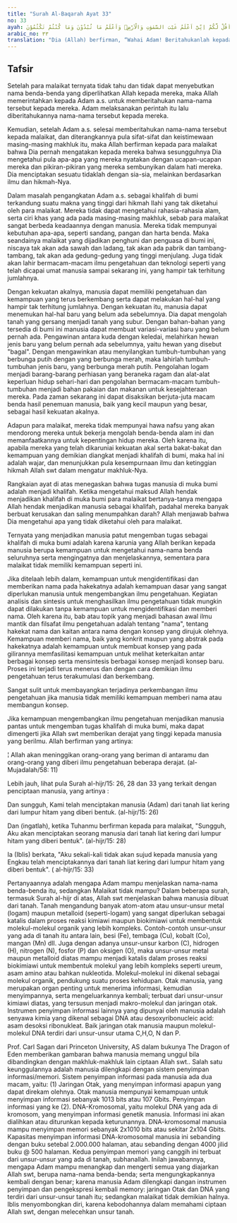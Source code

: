 ```yaml
---
title: "Surah Al-Baqarah Ayat 33"
no: 33
ayah: قَالَ يٰٓاٰدَمُ اَنْۢبِئْهُمْ بِاَسْمَاۤىِٕهِمْ ۚ فَلَمَّآ اَنْۢبَاَهُمْ بِاَسْمَاۤىِٕهِمْۙ قَالَ اَلَمْ اَقُلْ لَّكُمْ اِنِّيْٓ اَعْلَمُ غَيْبَ السَّمٰوٰتِ وَالْاَرْضِۙ وَاَعْلَمُ مَا تُبْدُوْنَ وَمَا كُنْتُمْ تَكْتُمُوْنَ 
arabic_no: ٣٣
translation: "Dia (Allah) berfirman, “Wahai Adam! Beritahukanlah kepada mereka nama-nama itu!” Setelah dia (Adam) menyebutkan nama-namanya, Dia berfirman, “Bukankah telah Aku katakan kepadamu, bahwa Aku mengetahui rahasia langit dan bumi, dan Aku mengetahui apa yang kamu nyatakan dan apa yang kamu sembunyikan?”"
---
```


## Tafsir

Setelah para malaikat ternyata tidak tahu dan tidak dapat menyebutkan nama benda-benda yang diperlihatkan Allah kepada mereka, maka Allah memerintahkan kepada Adam a.s. untuk memberitahukan nama-nama tersebut kepada mereka. Adam melaksanakan perintah itu lalu diberitahukannya nama-nama tersebut kepada mereka.

Kemudian, setelah Adam a.s. selesai memberitahukan nama-nama tersebut kepada malaikat, dan diterangkannya pula sifat-sifat dan keistimewaan masing-masing makhluk itu, maka Allah berfirman kepada para malaikat bahwa Dia pernah mengatakan kepada mereka bahwa sesungguhnya Dia mengetahui pula apa-apa yang mereka nyatakan dengan ucapan-ucapan mereka dan pikiran-pikiran yang mereka sembunyikan dalam hati mereka. Dia menciptakan sesuatu tidaklah dengan sia-sia, melainkan berdasarkan ilmu dan hikmah-Nya.

Dalam masalah pengangkatan Adam a.s. sebagai khalifah di bumi terkandung suatu makna yang tinggi dari hikmah Ilahi yang tak diketahui oleh para malaikat. Mereka tidak dapat mengetahui rahasia-rahasia alam, serta ciri khas yang ada pada masing-masing makhluk, sebab para malaikat sangat berbeda keadaannya dengan manusia. Mereka tidak mempunyai kebutuhan apa-apa, seperti sandang, pangan dan harta benda. Maka seandainya malaikat yang dijadikan penghuni dan penguasa di bumi ini, niscaya tak akan ada sawah dan ladang, tak akan ada pabrik dan tambang-tambang, tak akan ada gedung-gedung yang tinggi menjulang. Juga tidak akan lahir bermacam-macam ilmu pengetahuan dan teknologi seperti yang telah dicapai umat manusia sampai sekarang ini, yang hampir tak terhitung jumlahnya.

Dengan kekuatan akalnya, manusia dapat memiliki pengetahuan dan kemampuan yang terus berkembang serta dapat melakukan hal-hal yang hampir tak terhitung jumlahnya. Dengan kekuatan itu, manusia dapat menemukan hal-hal baru yang belum ada sebelumnya. Dia dapat mengolah tanah yang gersang menjadi tanah yang subur. Dengan bahan-bahan yang tersedia di bumi ini manusia dapat membuat variasi-variasi baru yang belum pernah ada. Pengawinan antara kuda dengan keledai, melahirkan hewan jenis baru yang belum pernah ada sebelumnya, yaitu hewan yang disebut "bagal". Dengan mengawinkan atau menyilangkan tumbuh-tumbuhan yang berbunga putih dengan yang berbunga merah, maka lahirlah tumbuh-tumbuhan jenis baru, yang berbunga merah putih. Pengolahan logam menjadi barang-barang perhiasan yang beraneka ragam dan alat-alat keperluan hidup sehari-hari dan pengolahan bermacam-macam tumbuh-tumbuhan menjadi bahan pakaian dan makanan untuk kesejahteraan mereka. Pada zaman sekarang ini dapat disaksikan berjuta-juta macam benda hasil penemuan manusia, baik yang kecil maupun yang besar, sebagai hasil kekuatan akalnya.

Adapun para malaikat, mereka tidak mempunyai hawa nafsu yang akan mendorong mereka untuk bekerja mengolah benda-benda alam ini dan memanfaatkannya untuk kepentingan hidup mereka. Oleh karena itu, apabila mereka yang telah dikaruniai kekuatan akal serta bakat-bakat dan kemampuan yang demikian diangkat menjadi khalifah di bumi, maka hal ini adalah wajar, dan menunjukkan pula kesempurnaan ilmu dan ketinggian hikmah Allah swt dalam mengatur makhluk-Nya.

Rangkaian ayat di atas menegaskan bahwa tugas manusia di muka bumi adalah menjadi khalifah. Ketika mengetahui maksud Allah hendak menjadikan khalifah di muka bumi para malaikat bertanya-tanya mengapa Allah hendak menjadikan manusia sebagai khalifah, padahal mereka banyak berbuat kerusakan dan saling menumpahkan darah? Allah menjawab bahwa Dia mengetahui apa yang tidak diketahui oleh para malaikat.

Ternyata yang menjadikan manusia patut mengemban tugas sebagai khalifah di muka bumi adalah karena karunia yang Allah berikan kepada manusia berupa kemampuan untuk mengetahui nama-nama benda seluruhnya serta mengingatnya dan menjelaskannya, sementara para malaikat tidak memiliki kemampuan seperti ini.

Jika ditelaah lebih dalam, kemampuan untuk mengidentifikasi dan memberikan nama pada hakekatnya adalah kemampuan dasar yang sangat diperlukan manusia untuk mengembangkan ilmu pengetahuan. Kegiatan analisis dan sintesis untuk menghasilkan ilmu pengetahuan tidak mungkin dapat dilakukan tanpa kemampuan untuk mengidentifikasi dan memberi nama. Oleh karena itu, bab atau topik yang menjadi bahasan awal ilmu mantik dan filsafat ilmu pengetahuan adalah tentang "nama", tentang hakekat nama dan kaitan antara nama dengan konsep yang dirujuk olehnya. Kemampuan memberi nama, baik yang konkrit maupun yang abstrak pada hakekatnya adalah kemampuan untuk membuat konsep yang pada gilirannya memfasilitasi kemampuan untuk melihat keterkaitan antar berbagai konsep serta mensintesis berbagai konsep menjadi konsep baru. Proses ini terjadi terus menerus dan dengan cara demikian ilmu pengetahuan terus terakumulasi dan berkembang. 

Sangat sulit untuk membayangkan terjadinya perkembangan ilmu pengetahuan jika manusia tidak memiliki kemampuan memberi nama atau membangun konsep.

Jika kemampuan mengembangkan ilmu pengetahuan menjadikan manusia pantas untuk mengemban tugas khalifah di muka bumi, maka dapat dimengerti jika Allah swt memberikan derajat yang tinggi kepada manusia yang berilmu. Allah berfirman yang artinya: 

¦ Allah akan meninggikan orang-orang yang beriman di antaramu dan orang-orang yang diberi ilmu pengetahuan beberapa derajat. (al-Mujadalah/58: 11)

Lebih jauh, lihat pula Surah al-hijr/15: 26, 28 dan 33 yang terkait dengan penciptaan manusia, yang artinya : 

Dan sungguh, Kami telah menciptakan manusia (Adam) dari tanah liat kering dari lumpur hitam yang diberi bentuk. (al-hijr/15: 26)

Dan (ingatlah), ketika Tuhanmu berfirman kepada para malaikat, "Sungguh, Aku akan menciptakan seorang manusia dari tanah liat kering dari lumpur hitam yang diberi bentuk". (al-hijr/15: 28)

Ia (Iblis) berkata, "Aku sekali-kali tidak akan sujud kepada manusia yang Engkau telah menciptakannya dari tanah liat kering dari lumpur hitam yang diberi bentuk". ( al-hijr/15: 33)

Pertanyaannya adalah mengapa Adam mampu menjelaskan nama-nama benda-benda itu, sedangkan Malaikat tidak mampu? Dalam beberapa surah, termasuk Surah al-hijr di atas, Allah swt menjelaskan bahwa manusia dibuat dari tanah. Tanah mengandung banyak atom-atom atau unsur-unsur metal (logam) maupun metalloid (seperti-logam) yang sangat diperlukan sebagai katalis dalam proses reaksi kimiawi maupun biokimiawi untuk membentuk molekul-molekul organik yang lebih kompleks. Contoh-contoh unsur-unsur yang ada di tanah itu antara lain, besi (Fe), tembaga (Cu), kobalt (Co), mangan (Mn) dll. Juga dengan adanya unsur-unsur karbon (C), hidrogen (H), nitrogen (N), fosfor (P) dan oksigen (O), maka unsur-unsur metal maupun metalloid diatas mampu menjadi katalis dalam proses reaksi biokimiawi untuk membentuk molekul yang lebih kompleks seperti ureum, asam amino atau bahkan nukleotida. Molekul-molekul ini dikenal sebagai molekul organik, pendukung suatu proses kehidupan. Otak manusia, yang merupakan organ penting untuk menerima informasi, kemudian menyimpannya, serta mengeluarkannya kembali; terbuat dari unsur-unsur kimiawi diatas, yang tersusun menjadi makro-molekul dan jaringan otak. Instrumen penyimpan informasi lainnya yang dipunyai oleh manusia adalah senyawa kimia yang dikenal sebagai DNA atau desoxyribonucleic acid: asam desoksi ribonukleat. Baik jaringan otak manusia maupun molekul-molekul DNA terdiri dari unsur-unsur utama C,H,O, N dan P. 

Prof. Carl Sagan dari Princeton University, AS dalam bukunya The Dragon of Eden memberikan gambaran bahwa manusia memang unggul bila dibandingkan dengan makhluk-makhluk lain ciptaan Allah swt.. Salah satu keunggulannya adalah manusia dilengkapi dengan sistem penyimpan informasi/memori. Sistem penyimpan informasi pada manusia ada dua macam, yaitu: (1) Jaringan Otak, yang menyimpan informasi apapun yang dapat direkam olehnya. Otak manusia mempunyai kemampuan untuk menyimpan informasi sebanyak 1013 bits atau 107 Gbits. Penyimpan informasi yang ke (2). DNA-Kromosomal, yaitu molekul DNA yang ada di kromosom, yang menyimpan informasi genetik manusia. Informasi ini akan dialihkan atau diturunkan kepada keturunannya. DNA-kromosomal manusia mampu menyimpan memori sebanyak 2x1010 bits atau sekitar 2x104 Gbits. Kapasitas menyimpan informasi DNA-kromosomal manusia ini sebanding dengan buku setebal 2.000.000 halaman, atau sebanding dengan 4000 jilid buku @ 500 halaman. Kedua penyimpan memori yang canggih ini terbuat dari unsur-unsur yang ada di tanah, subhanallah. Inilah jawabannya, mengapa Adam mampu menangkap dan mengerti semua yang diajarkan Allah swt, berupa nama-nama benda-benda; serta mengungkapkannya kembali dengan benar; karena manusia Adam dilengkapi dangan instrumen penyimpan dan pengekspresi kembali memory: jaringan Otak dan DNA yang terdiri dari unsur-unsur tanah itu; sedangkan malaikat tidak demikian halnya. Iblis menyombongkan diri, karena kebodohannya dalam memahami ciptaan Allah swt, dengan melecehkan unsur tanah.